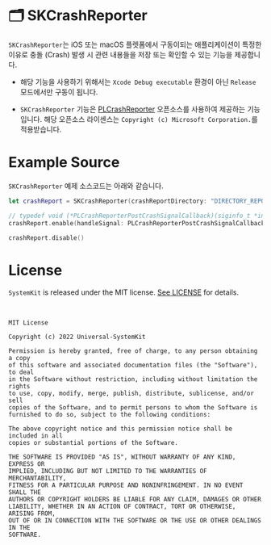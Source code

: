# 🗂 SKCrashReporter

`SKCrashReporter`는 iOS 또는 macOS 플렛폼에서 구동이되는 애플리케이션이 특정한 이유로 충돌 (Crash) 발생 시 관련 내용들을 저장 또는 확인할 수 있는 기능을 제공합니다.

* 해당 기능을 사용하기 위해서는 `Xcode Debug executable` 환경이 아닌 `Release` 모드에서만 구동이 됩니다.

* `SKCrashReporter` 기능은 [PLCrashReporter](https://github.com/microsoft/plcrashreporter) 오픈소스를 사용하여 제공하는 기능입니다. 해당 오픈소스 라이센스는 `Copyright (c) Microsoft Corporation.`를 적용받습니다.

# Example Source

`SKCrashReporter` 예제 소스코드는 아래와 같습니다.

```Swift
let crashReport = SKCrashReporter(crashReportDirectory: "DIRECTORY_REPORT", crashReportFileName: "REPORT_NAME")

// typedef void (*PLCrashReporterPostCrashSignalCallback)(siginfo_t *info, ucontext_t *uap, void *context);
crashReport.enable(handleSignal: PLCrashReporterPostCrashSignalCallback)

crashReport.disable()
```

# License

`SystemKit` is released under the MIT license. [See LICENSE](https://github.com/ChangYeop-Yang/Apple-SystemKit/blob/main/LICENSE) for details.

</br>

```TEXT
MIT License

Copyright (c) 2022 Universal-SystemKit

Permission is hereby granted, free of charge, to any person obtaining a copy
of this software and associated documentation files (the "Software"), to deal
in the Software without restriction, including without limitation the rights
to use, copy, modify, merge, publish, distribute, sublicense, and/or sell
copies of the Software, and to permit persons to whom the Software is
furnished to do so, subject to the following conditions:

The above copyright notice and this permission notice shall be included in all
copies or substantial portions of the Software.

THE SOFTWARE IS PROVIDED "AS IS", WITHOUT WARRANTY OF ANY KIND, EXPRESS OR
IMPLIED, INCLUDING BUT NOT LIMITED TO THE WARRANTIES OF MERCHANTABILITY,
FITNESS FOR A PARTICULAR PURPOSE AND NONINFRINGEMENT. IN NO EVENT SHALL THE
AUTHORS OR COPYRIGHT HOLDERS BE LIABLE FOR ANY CLAIM, DAMAGES OR OTHER
LIABILITY, WHETHER IN AN ACTION OF CONTRACT, TORT OR OTHERWISE, ARISING FROM,
OUT OF OR IN CONNECTION WITH THE SOFTWARE OR THE USE OR OTHER DEALINGS IN THE
SOFTWARE.
```
